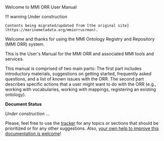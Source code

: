Welcome to MMI ORR User Manual

!!! warning
    Under construction
    
    Contents being migrated/updated from [the original site](https://marinemetadata.org/mmiorrusrman).

Welcome and thanks for using the MMI Ontology Registry and Repository (MMI ORR) system.

This is the User's Manual for the MMI ORR and associated MMI tools and services.

This manual is comprised of two main parts:
The first part includes introductory materials, suggestions on getting started, frequently asked questions,
and a list of known issues with the ORR.  The second part describes specific actions that a user might want
to do with the ORR (e.g., working with vocabularies, working with mappings, registering an existing ontology).

**Document Status**

_Under construction_ ... 

Please, feel free to use the [tracker](https://github.com/mmisw/mmiorr-docs/issues)
for any topics or sections that should be prioritized or for any other suggestions. 
Also, [your own help to improve this documentation is welcome](
https://github.com/mmisw/mmiorr-docs/blob/master/CONTRIBUTING.md)!

